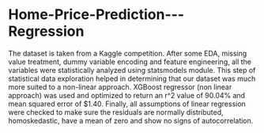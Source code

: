 # Home-Price-Prediction---Regression
The dataset is taken from a Kaggle competition. After some EDA, missing value treatment, dummy variable encoding and feature engineering, all the variables were statistically analyzed using statsmodels module. This step  of statistical data exploration helped in determining that our dataset was much more suited to a non-linear approach. XGBoost regressor (non linear approach) was used and optimized to return an r^2 value of 90.04% and mean squared error of $1.40. Finally, all assumptions of linear regression were checked to make sure the residuals are normally distributed, homoskedastic, have a mean of zero and show no signs of autocorrelation.

